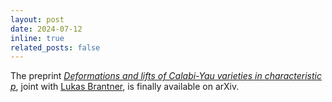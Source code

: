 ```yaml
---
layout: post
date: 2024-07-12
inline: true
related_posts: false
---
```

The preprint *[Deformations and lifts of Calabi-Yau varieties in characteristic
p](https://arxiv.org/abs/2407.09256)*, joint with [Lukas Brantner](https://people.maths.ox.ac.uk/brantner/), is finally available on arXiv.

